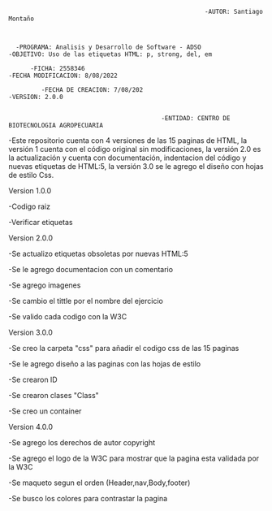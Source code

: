  
                                                          -AUTOR: Santiago Montaño  

    
     
      -PROGRAMA: Analisis y Desarrollo de Software - ADSO                    -OBJETIVO: Uso de las etiquetas HTML: p, strong, del, em
            
          -FICHA: 2558346                                                      -FECHA MODIFICACION: 8/08/2022
   
             -FECHA DE CREACION: 7/08/202                                          -VERSION: 2.0.0     
             
                                                                                   
                                              -ENTIDAD: CENTRO DE BIOTECNOLOGIA AGROPECUARIA                                 
      

    
   -Este repositorio cuenta con 4 versiones de las 15 paginas de HTML, la versión 1 cuenta con el código original sin modificaciones, la versión 2.0 es la actualización y cuenta con documentación, indentacion del código y nuevas etiquetas de HTML:5, la versión 3.0 se le agrego el diseño con hojas de estilo Css.
    
   Version 1.0.0
   
   -Codigo raiz
   
   -Verificar etiquetas
   
   
   
   
   Version 2.0.0
   
   -Se actualizo etiquetas obsoletas por nuevas HTML:5
   
   -Se le agrego documentacion con un comentario 
   
   -Se agrego imagenes
   
   -Se cambio el tittle por el nombre del ejercicio
   
   -Se valido cada codigo con la W3C
   
   
   
   
   
   
   Version 3.0.0
   
  -Se creo la carpeta "css" para añadir el codigo css de las 15 paginas
  
  -Se le agrego diseño a las paginas con las hojas de estilo
  
  -Se crearon ID
  
  -Se crearon clases "Class"
  
  -Se creo un container 
  
  
  
  
  
  
  
  Version 4.0.0
  
  -Se agrego los derechos de autor copyright
  
  -Se agrego el logo de la W3C para mostrar que la pagina esta validada por la W3C
  
  -Se maqueto segun el orden (Header,nav,Body,footer) 
  
  -Se busco los colores para contrastar la pagina
  





